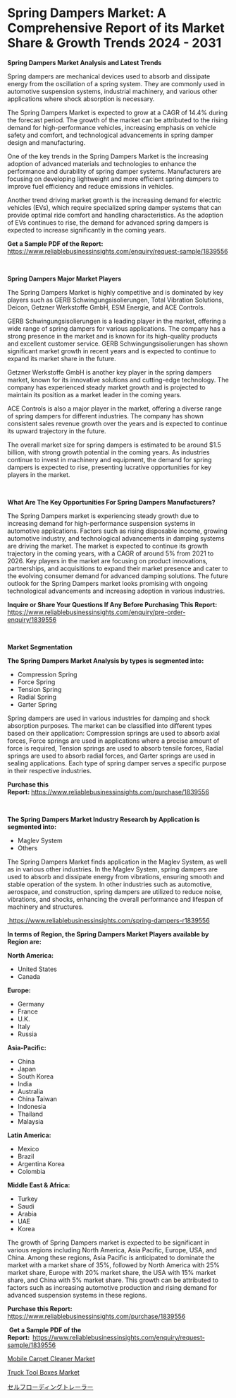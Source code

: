 <p><h1>Spring Dampers Market: A Comprehensive Report of its Market Share & Growth Trends 2024 - 2031</h1></p><p><strong>Spring Dampers Market Analysis and Latest Trends</strong></p>
<p><p>Spring dampers are mechanical devices used to absorb and dissipate energy from the oscillation of a spring system. They are commonly used in automotive suspension systems, industrial machinery, and various other applications where shock absorption is necessary.</p><p>The Spring Dampers Market is expected to grow at a CAGR of 14.4% during the forecast period. The growth of the market can be attributed to the rising demand for high-performance vehicles, increasing emphasis on vehicle safety and comfort, and technological advancements in spring damper design and manufacturing.</p><p>One of the key trends in the Spring Dampers Market is the increasing adoption of advanced materials and technologies to enhance the performance and durability of spring damper systems. Manufacturers are focusing on developing lightweight and more efficient spring dampers to improve fuel efficiency and reduce emissions in vehicles.</p><p>Another trend driving market growth is the increasing demand for electric vehicles (EVs), which require specialized spring damper systems that can provide optimal ride comfort and handling characteristics. As the adoption of EVs continues to rise, the demand for advanced spring dampers is expected to increase significantly in the coming years.</p></p>
<p><strong>Get a Sample PDF of the Report:&nbsp;</strong> <a href="https://www.reliablebusinessinsights.com/enquiry/request-sample/1839556">https://www.reliablebusinessinsights.com/enquiry/request-sample/1839556</a></p>
<p>&nbsp;</p>
<p><strong>Spring Dampers Major Market Players</strong></p>
<p><p>The Spring Dampers Market is highly competitive and is dominated by key players such as GERB Schwingungsisolierungen, Total Vibration Solutions, Deicon, Getzner Werkstoffe GmbH, ESM Energie, and ACE Controls.</p><p>GERB Schwingungsisolierungen is a leading player in the market, offering a wide range of spring dampers for various applications. The company has a strong presence in the market and is known for its high-quality products and excellent customer service. GERB Schwingungsisolierungen has shown significant market growth in recent years and is expected to continue to expand its market share in the future.</p><p>Getzner Werkstoffe GmbH is another key player in the spring dampers market, known for its innovative solutions and cutting-edge technology. The company has experienced steady market growth and is projected to maintain its position as a market leader in the coming years.</p><p>ACE Controls is also a major player in the market, offering a diverse range of spring dampers for different industries. The company has shown consistent sales revenue growth over the years and is expected to continue its upward trajectory in the future.</p><p>The overall market size for spring dampers is estimated to be around $1.5 billion, with strong growth potential in the coming years. As industries continue to invest in machinery and equipment, the demand for spring dampers is expected to rise, presenting lucrative opportunities for key players in the market.</p></p>
<p>&nbsp;</p>
<p><strong>What Are The Key Opportunities For Spring Dampers Manufacturers?</strong></p>
<p><p>The Spring Dampers market is experiencing steady growth due to increasing demand for high-performance suspension systems in automotive applications. Factors such as rising disposable income, growing automotive industry, and technological advancements in damping systems are driving the market. The market is expected to continue its growth trajectory in the coming years, with a CAGR of around 5% from 2021 to 2026. Key players in the market are focusing on product innovations, partnerships, and acquisitions to expand their market presence and cater to the evolving consumer demand for advanced damping solutions. The future outlook for the Spring Dampers market looks promising with ongoing technological advancements and increasing adoption in various industries.</p></p>
<p><strong>Inquire or Share Your Questions If Any Before Purchasing This Report:</strong> <a href="https://www.reliablebusinessinsights.com/enquiry/pre-order-enquiry/1839556">https://www.reliablebusinessinsights.com/enquiry/pre-order-enquiry/1839556</a></p>
<p>&nbsp;</p>
<p><strong>Market Segmentation</strong></p>
<p><strong>The Spring Dampers Market Analysis by types is segmented into:</strong></p>
<p><ul><li>Compression Spring</li><li>Force Spring</li><li>Tension Spring</li><li>Radial Spring</li><li>Garter Spring</li></ul></p>
<p><p>Spring dampers are used in various industries for damping and shock absorption purposes. The market can be classified into different types based on their application: Compression springs are used to absorb axial forces, Force springs are used in applications where a precise amount of force is required, Tension springs are used to absorb tensile forces, Radial springs are used to absorb radial forces, and Garter springs are used in sealing applications. Each type of spring damper serves a specific purpose in their respective industries.</p></p>
<p><strong>Purchase this Report:&nbsp;</strong><a href="https://www.reliablebusinessinsights.com/purchase/1839556">https://www.reliablebusinessinsights.com/purchase/1839556</a></p>
<p>&nbsp;</p>
<p><strong>The Spring Dampers Market Industry Research by Application is segmented into:</strong></p>
<p><ul><li>Maglev System</li><li>Others</li></ul></p>
<p><p>The Spring Dampers Market finds application in the Maglev System, as well as in various other industries. In the Maglev System, spring dampers are used to absorb and dissipate energy from vibrations, ensuring smooth and stable operation of the system. In other industries such as automotive, aerospace, and construction, spring dampers are utilized to reduce noise, vibrations, and shocks, enhancing the overall performance and lifespan of machinery and structures.</p></p>
<p><a href="https://www.reliablebusinessinsights.com/spring-dampers-r1839556">&nbsp;https://www.reliablebusinessinsights.com/spring-dampers-r1839556</a></p>
<p><strong>In terms of Region, the Spring Dampers Market Players available by Region are:</strong></p>
<p>
    <p> <strong> North America: </strong>
        <ul>
            <li>United States</li>
            <li>Canada</li>
        </ul>
        </p> 
    <p> <strong> Europe: </strong>
        <ul>
            <li>Germany</li>
            <li>France</li>
            <li>U.K.</li>
            <li>Italy</li>
            <li>Russia</li>
        </ul>
        </p> 
    <p> <strong> Asia-Pacific: </strong>
        <ul>
            <li>China</li>
            <li>Japan</li>
            <li>South Korea</li>
            <li>India</li>
            <li>Australia</li>
            <li>China Taiwan</li>
            <li>Indonesia</li>
            <li>Thailand</li>
            <li>Malaysia</li>
        </ul>
        </p> 
    <p> <strong> Latin America: </strong>
        <ul>
            <li>Mexico</li>
            <li>Brazil</li>
            <li>Argentina Korea</li>
            <li>Colombia</li>
        </ul>
        </p> 
    <p> <strong> Middle East & Africa: </strong>
        <ul>
            <li>Turkey</li>
            <li>Saudi</li>
            <li>Arabia</li>
            <li>UAE</li>
            <li>Korea</li>
        </ul>
    </p>
    </p>
<p><p>The growth of Spring Dampers market is expected to be significant in various regions including North America, Asia Pacific, Europe, USA, and China. Among these regions, Asia Pacific is anticipated to dominate the market with a market share of 35%, followed by North America with 25% market share, Europe with 20% market share, the USA with 15% market share, and China with 5% market share. This growth can be attributed to factors such as increasing automotive production and rising demand for advanced suspension systems in these regions.</p></p>
<p><strong>Purchase this Report: </strong><a href="https://www.reliablebusinessinsights.com/purchase/1839556">https://www.reliablebusinessinsights.com/purchase/1839556</a></p>
<p>&nbsp;<strong>Get a Sample PDF of the Report:&nbsp;&nbsp;</strong><a href="https://www.reliablebusinessinsights.com/enquiry/request-sample/1839556">https://www.reliablebusinessinsights.com/enquiry/request-sample/1839556</a></p>
<p><strong></strong></p>
<p><p><a href="https://github.com/edytherolanlouisejk1miz0wig/Market-Research-Report-List-3/blob/main/mobile-carpet-cleaner-market.md">Mobile Carpet Cleaner Market</a></p><p><a href="https://github.com/gracielawharr/Market-Research-Report-List-1/blob/main/truck-tool-boxes-market.md">Truck Tool Boxes Market</a></p><p><a href="https://github.com/DanykaKilback/Market-Research-Report-List-1/blob/main/6008892156773.md">セルフローディングトレーラー</a></p></p>